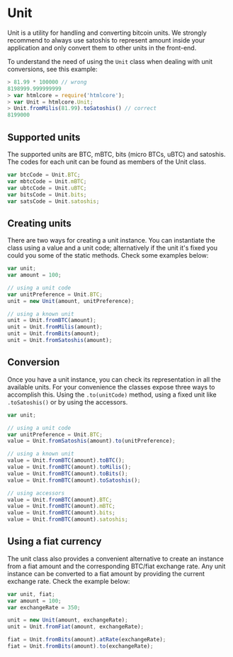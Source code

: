 # Unit

Unit is a utility for handling and converting bitcoin units. We strongly recommend to always use satoshis to represent amount inside your application and only convert them to other units in the front-end.

To understand the need of using the `Unit` class when dealing with unit conversions, see this example:

```javascript
> 81.99 * 100000 // wrong
8198999.999999999
> var htmlcore = require('htmlcore');
> var Unit = htmlcore.Unit;
> Unit.fromMilis(81.99).toSatoshis() // correct
8199000
```

## Supported units

The supported units are BTC, mBTC, bits (micro BTCs, uBTC) and satoshis. The codes for each unit can be found as members of the Unit class.

```javascript
var btcCode = Unit.BTC;
var mbtcCode = Unit.mBTC;
var ubtcCode = Unit.uBTC;
var bitsCode = Unit.bits;
var satsCode = Unit.satoshis;
```

## Creating units

There are two ways for creating a unit instance. You can instantiate the class using a value and a unit code; alternatively if the unit it's fixed you could you some of the static methods. Check some examples below:

```javascript
var unit;
var amount = 100;

// using a unit code
var unitPreference = Unit.BTC;
unit = new Unit(amount, unitPreference);

// using a known unit
unit = Unit.fromBTC(amount);
unit = Unit.fromMilis(amount);
unit = Unit.fromBits(amount);
unit = Unit.fromSatoshis(amount);
```

## Conversion

Once you have a unit instance, you can check its representation in all the available units. For your convenience the classes expose three ways to accomplish this. Using the `.to(unitCode)` method, using a fixed unit like `.toSatoshis()` or by using the accessors.

```javascript
var unit;

// using a unit code
var unitPreference = Unit.BTC;
value = Unit.fromSatoshis(amount).to(unitPreference);

// using a known unit
value = Unit.fromBTC(amount).toBTC();
value = Unit.fromBTC(amount).toMilis();
value = Unit.fromBTC(amount).toBits();
value = Unit.fromBTC(amount).toSatoshis();

// using accessors
value = Unit.fromBTC(amount).BTC;
value = Unit.fromBTC(amount).mBTC;
value = Unit.fromBTC(amount).bits;
value = Unit.fromBTC(amount).satoshis;
```

## Using a fiat currency

The unit class also provides a convenient alternative to create an instance from a fiat amount and the corresponding BTC/fiat exchange rate. Any unit instance can be converted to a fiat amount by providing the current exchange rate. Check the example below:

```javascript
var unit, fiat;
var amount = 100;
var exchangeRate = 350;

unit = new Unit(amount, exchangeRate);
unit = Unit.fromFiat(amount, exchangeRate);

fiat = Unit.fromBits(amount).atRate(exchangeRate);
fiat = Unit.fromBits(amount).to(exchangeRate);
```
